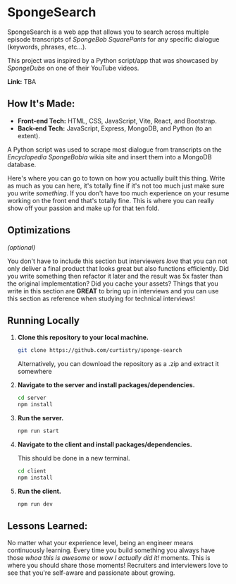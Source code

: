 # SpongeSearch
SpongeSearch is a web app that allows you to search across multiple episode transcripts of *SpongeBob SquarePants* for any specific dialogue (keywords, phrases, etc...).

This project was inspired by a Python script/app that was showcased by *SpongeDubs* on one of their YouTube videos.

**Link:** TBA

## How It's Made:

- **Front-end Tech:** HTML, CSS, JavaScript, Vite, React, and Bootstrap.
- **Back-end Tech:** JavaScript, Express, MongoDB, and Python (to an extent).

A Python script was used to scrape most dialogue from transcripts on the *Encyclopedia SpongeBobia* wikia site and insert them into a MongoDB database.

Here's where you can go to town on how you actually built this thing. Write as much as you can here, it's totally fine if it's not too much just make sure you write *something*. If you don't have too much experience on your resume working on the front end that's totally fine. This is where you can really show off your passion and make up for that ten fold.

## Optimizations
*(optional)*

You don't have to include this section but interviewers *love* that you can not only deliver a final product that looks great but also functions efficiently. Did you write something then refactor it later and the result was 5x faster than the original implementation? Did you cache your assets? Things that you write in this section are **GREAT** to bring up in interviews and you can use this section as reference when studying for technical interviews!

## Running Locally
1. **Clone this repository to your local machine.**

   ```bash
   git clone https://github.com/curtistry/sponge-search
   ```

   Alternatively, you can download the repository as a .zip and extract it somewhere

2. **Navigate to the server and install packages/dependencies.**

   ```bash
   cd server
   npm install
   ```

3. **Run the server.**

   ```bash
   npm run start
   ```
   
4. **Navigate to the client and install packages/dependencies.**

   This should be done in a new terminal.

   ```bash
   cd client
   npm install
   ```

5. **Run the client.**

   ```bash
   npm run dev
   ```
   
## Lessons Learned:

No matter what your experience level, being an engineer means continuously learning. Every time you build something you always have those *whoa this is awesome* or *wow I actually did it!* moments. This is where you should share those moments! Recruiters and interviewers love to see that you're self-aware and passionate about growing.



